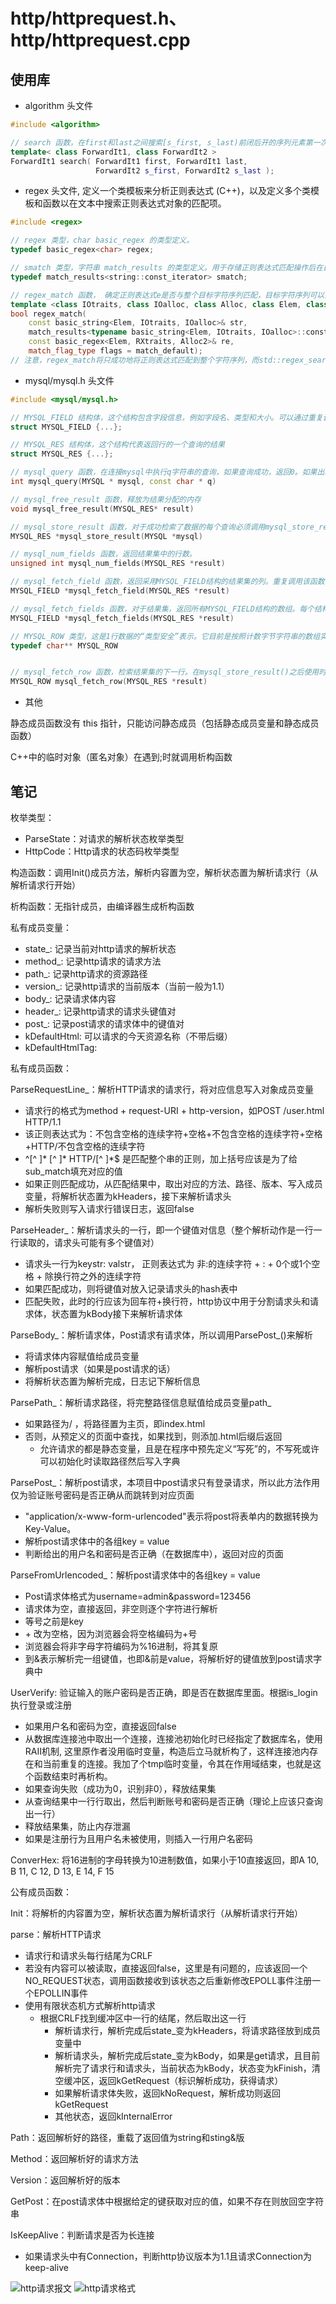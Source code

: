 # http/httprequest.h、http/httprequest.cpp

## 使用库

* algorithm 头文件

```C++
#include <algorithm>

// search 函数，在first和last之间搜索[s_first, s_last)前闭后开的序列元素第一次出现的位置，返回指向范围[first, last)中序列[s_first, s_last)第一次出现的起始点的迭代器。如果没有发现这种情况，则返回last。
template< class ForwardIt1, class ForwardIt2 >
ForwardIt1 search( ForwardIt1 first, ForwardIt1 last,
                   ForwardIt2 s_first, ForwardIt2 s_last );
```

* regex 头文件, 定义一个类模板来分析正则表达式 (C++)，以及定义多个类模板和函数以在文本中搜索正则表达式对象的匹配项。

```C++
#include <regex>

// regex 类型，char basic_regex 的类型定义。
typedef basic_regex<char> regex;

// smatch 类型，字符串 match_results 的类型定义。用于存储正则表达式匹配操作后在目标字符序列上找到的匹配项，每个匹配项都具有相应的sub_match类型。
typedef match_results<string::const_iterator> smatch;

// regex_match 函数， 确定正则表达式e是否与整个目标字符序列匹配，目标字符序列可以指定为std::string、C-string或迭代器对。这里指定为std::string
template <class IOtraits, class IOalloc, class Alloc, class Elem, class RXtraits, class Alloc2>
bool regex_match(
    const basic_string<Elem, IOtraits, IOalloc>& str,
    match_results<typename basic_string<Elem, IOtraits, IOalloc>::const_iterator, Alloc>& match,
    const basic_regex<Elem, RXtraits, Alloc2>& re,
    match_flag_type flags = match_default);
// 注意，regex_match将只成功地将正则表达式匹配到整个字符序列，而std::regex_search将成功地匹配子序列。
```

* mysql/mysql.h 头文件

```C++
#include <mysql/mysql.h>

// MYSQL_FIELD 结构体，这个结构包含字段信息，例如字段名、类型和大小。可以通过重复调用 mysql_fetch_field() 对每一列获得 MYSQL_FIELD 结构
struct MYSQL_FIELD {...};

// MYSQL_RES 结构体，这个结构代表返回行的一个查询的结果
struct MYSQL_RES {...};

// mysql_query 函数，在连接mysql中执行q字符串的查询，如果查询成功，返回0。如果出现错误，返回非0值。
int mysql_query(MYSQL * mysql, const char * q)

// mysql_free_result 函数，释放为结果分配的内存
void mysql_free_result(MYSQL_RES* result)

// mysql_store_result 函数，对于成功检索了数据的每个查询必须调用mysql_store_result()或mysql_use_result() 。mysql_store_result()将查询的全部结果读取到客户端，分配1个MYSQL_RES结构，并将结果置于该结构中。
MYSQL_RES *mysql_store_result(MYSQL *mysql)

// mysql_num_fields 函数，返回结果集中的行数。
unsigned int mysql_num_fields(MYSQL_RES *result)

// mysql_fetch_field 函数，返回采用MYSQL_FIELD结构的结果集的列。重复调用该函数，以检索关于结果集中所有列的信息。未剩余字段时，mysql_fetch_field()返回NULL。
MYSQL_FIELD *mysql_fetch_field(MYSQL_RES *result)

// mysql_fetch_fields 函数，对于结果集，返回所有MYSQL_FIELD结构的数组。每个结构提供了结果集中1列的字段定义。
MYSQL_FIELD *mysql_fetch_fields(MYSQL_RES *result)

// MYSQL_ROW 类型，这是1行数据的“类型安全”表示。它目前是按照计数字节字符串的数组实施的。
typedef char** MYSQL_ROW


// mysql_fetch_row 函数，检索结果集的下一行。在mysql_store_result()之后使用时，如果没有要检索的行，mysql_fetch_row()返回NULL。在mysql_use_result()之后使用时，如果没有要检索的行或出现了错误，mysql_fetch_row()返回NULL。
MYSQL_ROW mysql_fetch_row(MYSQL_RES *result)
```

* 其他

静态成员函数没有 this 指针，只能访问静态成员（包括静态成员变量和静态成员函数）

C++中的临时对象（匿名对象）在遇到;时就调用析构函数

## 笔记

枚举类型：

* ParseState：对请求的解析状态枚举类型
* HttpCode：Http请求的状态码枚举类型

构造函数：调用Init()成员方法，解析内容置为空，解析状态置为解析请求行（从解析请求行开始）

析构函数：无指针成员，由编译器生成析构函数

私有成员变量：

* state_: 记录当前对http请求的解析状态
* method_: 记录http请求的请求方法
* path_: 记录http请求的资源路径
* version_: 记录http请求的当前版本（当前一般为1.1）
* body_: 记录请求体内容
* header_: 记录http请求的请求头键值对
* post_: 记录post请求的请求体中的键值对
* kDefaultHtml: 可以请求的今天资源名称（不带后缀）
* kDefaultHtmlTag:

私有成员函数：

ParseRequestLine_：解析HTTP请求的请求行，将对应信息写入对象成员变量

* 请求行的格式为method + request-URI + http-version，如POST /user.html HTTP/1.1
* 该正则表达式为：不包含空格的连续字符+空格+不包含空格的连续字符+空格+HTTP/不包含空格的连续字符
* ^[^ ]\* [^ ]\* HTTP/[^ ]\*$ 是匹配整个串的正则，加上括号应该是为了给sub_match填充对应的值
* 如果正则匹配成功，从匹配结果中，取出对应的方法、路径、版本、写入成员变量，将解析状态置为kHeaders，接下来解析请求头
* 解析失败则写入请求行错误日志，返回false

ParseHeader_：解析请求头的一行，即一个键值对信息（整个解析动作是一行一行读取的，请求头可能有多个键值对）

* 请求头一行为keystr: valstr， 正则表达式为 非:的连续字符 + : + 0个或1个空格 + 除换行符之外的连续字符
* 如果匹配成功，则将键值对放入记录请求头的hash表中
* 匹配失败，此时的行应该为回车符+换行符，http协议中用于分割请求头和请求体，状态置为kBody接下来解析请求体

ParseBody_：解析请求体，Post请求有请求体，所以调用ParsePost_()来解析

* 将请求体内容赋值给成员变量
* 解析post请求（如果是post请求的话）
* 将解析状态置为解析完成，日志记下解析信息

ParsePath_：解析请求路径，将完整路径信息赋值给成员变量path_

* 如果路径为/ ，将路径置为主页，即index.html
* 否则，从预定义的页面中查找，如果找到，则添加.html后缀后返回
  * 允许请求的都是静态变量，且是在程序中预先定义“写死”的，不写死或许可以初始化时读取路径然后写入字典

ParsePost_：解析post请求，本项目中post请求只有登录请求，所以此方法作用仅为验证账号密码是否正确从而跳转到对应页面

* "application/x-www-form-urlencoded"表示将post将表单内的数据转换为Key-Value。
* 解析post请求体中的各组key = value
* 判断给出的用户名和密码是否正确（在数据库中），返回对应的页面

ParseFromUrlencoded_：解析post请求体中的各组key = value

* Post请求体格式为username=admin&password=123456
* 请求体为空，直接返回，非空则逐个字符进行解析
* 等号之前是key
* \+ 改为空格，因为浏览器会将空格编码为+号
* 浏览器会将非字母字符编码为%16进制，将其复原
* 到&表示解析完一组键值，也即&前是value，将解析好的键值放到post请求字典中

UserVerify: 验证输入的账户密码是否正确，即是否在数据库里面。根据is_login执行登录或注册

* 如果用户名和密码为空，直接返回false
* 从数据库连接池中取出一个连接，连接池初始化时已经指定了数据库名，使用RAII机制, 这里原作者没用临时变量，构造后立马就析构了，这样连接池内存在和当前重复的连接。我加了个tmp临时变量，令其在作用域结束，也就是这个函数结束时再析构。
* 如果查询失败（成功为0，识别非0），释放结果集
* 从查询结果中一行行取出，然后判断账号和密码是否正确（理论上应该只查询出一行）
* 释放结果集，防止内存泄漏
* 如果是注册行为且用户名未被使用，则插入一行用户名密码

ConverHex: 将16进制的字母转换为10进制数值，如果小于10直接返回，即A 10, B 11, C 12, D 13, E 14, F 15

公有成员函数：

Init：将解析的内容置为空，解析状态置为解析请求行（从解析请求行开始）

parse：解析HTTP请求

* 请求行和请求头每行结尾为CRLF
* 若没有内容可以被读取，直接返回false，这里是有问题的，应该返回一个NO_REQUEST状态，调用函数接收到该状态之后重新修改EPOLL事件注册一个EPOLLIN事件
* 使用有限状态机方式解析http请求
  * 根据CRLF找到缓冲区中一行的结尾，然后取出这一行
    * 解析请求行，解析完成后state_变为kHeaders，将请求路径放到成员变量中
    * 解析请求头，解析完成后state_变为kBody，如果是get请求，且目前解析完了请求行和请求头，当前状态为kBody，状态变为kFinish，清空缓冲区，返回kGetRequest（标识解析成功，获得请求）
    * 如果解析请求体失败，返回kNoRequest，解析成功则返回kGetRequest
    * 其他状态，返回kInternalError

Path：返回解析好的路径，重载了返回值为string和sting&版

Method：返回解析好的请求方法

Version：返回解析好的版本

GetPost：在post请求体中根据给定的键获取对应的值，如果不存在则放回空字符串

IsKeepAlive：判断请求是否为长连接

* 如果请求头中有Connection，判断http协议版本为1.1且请求Connection为keep-alive

![http请求报文](http请求报文.png)
![http请求格式](http请求格式.png)
